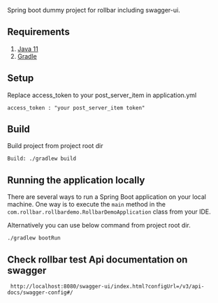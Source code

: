 Spring boot dummy project for rollbar including swagger-ui.

## Requirements
1. [Java 11](https://www.oracle.com/in/java/technologies/javase/jdk11-archive-downloads.html)
2. [Gradle](https://gradle.org/install/)

## Setup
  Replace access_token to your post_server_item in application.yml

```shell
access_token : "your post_server_item token"
```
## Build
Build project from project root dir 

```shell
Build: ./gradlew build
```

## Running the application locally

There are several ways to run a Spring Boot application on your local machine. One way is to execute the `main` method in the `com.rollbar.rollbardemo.RollbarDemoApplication` class from your IDE.

Alternatively you can use below command from project root dir.

```shell
./gradlew bootRun 
```

## Check rollbar test Api documentation on swagger
```shell
 http://localhost:8080/swagger-ui/index.html?configUrl=/v3/api-docs/swagger-config#/
```